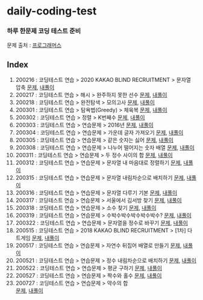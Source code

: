 # daily-coding-test  

### 하루 한문제 코딩 테스트 준비  
문제 출처 : [프로그래머스](https://programmers.co.kr/)  

## Index
1. 200216 : 코딩테스트 연습 > 2020 KAKAO BLIND RECRUITMENT > 문자열 압축
   [문제](https://programmers.co.kr/learn/courses/30/lessons/60057?language=python3), 
   [내풀이](https://github.com/Yuri-Kim/daily-coding-test/blob/master/200216/string_compression.py)
2. 200217 : 코딩테스트 연습 > 해시 > 완주하지 못한 선수
   [문제](https://programmers.co.kr/learn/courses/30/lessons/42576), 
   [내풀이](https://github.com/Yuri-Kim/daily-coding-test/blob/master/200217/marathon.py)  
3. 200218 : 코딩테스트 연습 > 완전탐색 > 모의고사
   [문제](https://programmers.co.kr/learn/courses/30/lessons/42840), 
   [내풀이]()  
4. 200301 : 코딩테스트 연습 > 탐욕법(Greedy) > 체육복 
    [문제](https://programmers.co.kr/learn/courses/30/lessons/42862),
    [내풀이](https://github.com/Yuri-Kim/daily-coding-test/blob/master/200301/gymsuit.py)  
5. 200302 : 코딩테스트 연습 > 정렬 > K번째수 
    [문제](https://programmers.co.kr/learn/courses/30/lessons/42748), 
    [내풀이](https://github.com/Yuri-Kim/daily-coding-test/blob/master/200302/kthnum.py)  
6. 200303 : 코딩테스트 연습 > 연습문제 > 2016년 
    [문제](https://programmers.co.kr/learn/courses/30/lessons/12901), 
    [내풀이](https://github.com/Yuri-Kim/daily-coding-test/blob/master/200303/2016.py)  
7. 200304 : 코딩테스트 연습 > 연습문제 > 가운데 글자 가져오기 
    [문제](https://programmers.co.kr/learn/courses/30/lessons/12903), 
    [내풀이](https://github.com/Yuri-Kim/daily-coding-test/blob/master/200304/middle_letter.py)  
8. 200305 : 코딩테스트 연습 > 연습문제 > 같은 숫자는 싫어 
    [문제](https://programmers.co.kr/learn/courses/30/lessons/12906), 
    [내풀이](https://github.com/Yuri-Kim/daily-coding-test/blob/master/200305/remove_same_num.py)   
9. 200308 : 코딩테스트 연습 > 연습문제 > 나누어 떨어지는 숫자 배열 
    [문제](https://programmers.co.kr/learn/courses/30/lessons/12910), 
    [내풀이](https://github.com/Yuri-Kim/daily-coding-test/blob/master/200308/divide_num.py)  
10. 200311 : 코딩테스트 연습 > 연습문제 > 두 정수 사이의 합 
    [문제](https://programmers.co.kr/learn/courses/30/lessons/12912), 
    [내풀이](https://github.com/Yuri-Kim/daily-coding-test/blob/master/200311/sum.py)  
11. 200312 : 코딩테스트 연습 > 연습문제 > 문자열 내 마음대로 정렬하기 
    [문제](https://programmers.co.kr/learn/courses/30/lessons/12915), 
    [내풀이](https://github.com/Yuri-Kim/daily-coding-test/blob/master/200312/sort_word.py)  
12. 200315 : 코딩테스트 연습 > 연습문제 > 문자열 내림차순으로 배치하기 
    [문제](https://programmers.co.kr/learn/courses/30/lessons/12917), 
    [내풀이](https://github.com/Yuri-Kim/daily-coding-test/blob/master/200315/sort_string.py)  
13. 200316 : 코딩테스트 연습 > 연습문제 > 문자열 다루기 기본 
    [문제](https://programmers.co.kr/learn/courses/30/lessons/12918), 
    [내풀이](https://github.com/Yuri-Kim/daily-coding-test/blob/master/200316/string_isdigit.py)      
14. 200317 : 코딩테스트 연습 > 연습문제 > 서울에서 김서방 찾기 
    [문제](https://programmers.co.kr/learn/courses/30/lessons/12919), 
    [내풀이](https://github.com/Yuri-Kim/daily-coding-test/blob/master/200317/find_kim.py)  
15. 200318 : 코딩테스트 연습 > 연습문제 > 소수 찾기 
    [문제](https://programmers.co.kr/learn/courses/30/lessons/12921), 
    [내풀이](https://github.com/Yuri-Kim/daily-coding-test/blob/master/200318/prime_num.py)  
16. 200319 : 코딩테스트 연습 > 연습문제 > 수박수박수박수박수박수? 
    [문제](https://programmers.co.kr/learn/courses/30/lessons/12922), 
    [내풀이](https://github.com/Yuri-Kim/daily-coding-test/blob/master/200319/pattern_string.py)  
17. 200322 : 코딩테스트 연습 > 연습문제 > 문자열을 정수로 바꾸기 
    [문제](https://programmers.co.kr/learn/courses/30/lessons/12925), 
    [내풀이](https://github.com/Yuri-Kim/daily-coding-test/blob/master/200322/string_to_int.py)  
18. 200515 : 코딩테스트 연습 > 2018 KAKAO BLIND RECRUITMENT > [1차] 다트게임 
    [문제](https://programmers.co.kr/learn/courses/30/lessons/17682), 
    [내풀이](https://github.com/Yuri-Kim/daily-coding-test/blob/master/200515/dart_game.py)  
 19. 200517 : 코딩테스트 연습 > 연습문제 > 자연수 뒤집어 배열로 만들기 
    [문제](https://programmers.co.kr/learn/courses/30/lessons/12932), 
    [내풀이](https://github.com/Yuri-Kim/daily-coding-test/blob/master/200517/num_to_array.py)  
  20. 200521 : 코딩테스트 연습 > 연습문제 > 정수 내림차순으로 배치하기 
    [문제](https://programmers.co.kr/learn/courses/30/lessons/12933), 
    [내풀이](https://github.com/Yuri-Kim/daily-coding-test/blob/master/200521/descending_order.py)  
  21. 200522 : 코딩테스트 연습 > 연습문제 > 평균 구하기 
    [문제](https://programmers.co.kr/learn/courses/30/lessons/12944), 
    [내풀이](https://github.com/Yuri-Kim/daily-coding-test/blob/master/200522/get_avg.py)  
  22. 200527 : 코딩테스트 연습 > 연습문제 > 짝수와 홀수 
    [문제](https://programmers.co.kr/learn/courses/30/lessons/12937), 
    [내풀이](https://github.com/Yuri-Kim/daily-coding-test/blob/master/200527/even_odd.py)  
 23. 200727 : 코딩테스트 연습 > 연습문제 > 약수의 합  
    [문제](https://programmers.co.kr/learn/courses/30/lessons/12928), 
    [내풀이](https://github.com/Yuri-Kim/daily-coding-test/blob/master/200727/sum_divisor.py)  
      
         